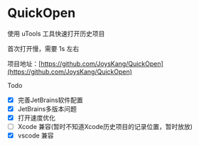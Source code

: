 # QuickOpen
使用 uTools 工具快速打开历史项目

首次打开慢，需要 1s 左右

项目地址：[https://github.com/JoysKang/QuickOpen](https://github.com/JoysKang/QuickOpen)  

Todo  
- [x] 完善JetBrains软件配置
- [x] JetBrains多版本问题
- [x] 打开速度优化
- [ ] Xcode 兼容(暂时不知道Xcode历史项目的记录位置，暂时放放)
- [x] vscode 兼容
